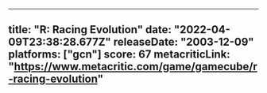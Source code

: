 
---
title: "R: Racing Evolution"
date: "2022-04-09T23:38:28.677Z"
releaseDate: "2003-12-09"
platforms: ["gcn"]
score: 67
metacriticLink: "https://www.metacritic.com/game/gamecube/r-racing-evolution"
---
